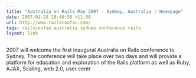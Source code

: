 ```yaml
---
title: "Australia on Rails May 2007 - Sydney, Australia : Homepage"
date: 2007-01-28 18:40:56 +11:00
url: http://www.railsconfau.com/
tags: railsconfau australia sydney conference rails
layout: link
---
```

2007 will welcome the first inaugural Australia on Rails conference to Sydney. The conference will take place over two days and will provide a platform for education and exploration of the Rails platform as well as Ruby, AJAX, Scaling, web 2.0, user centr
